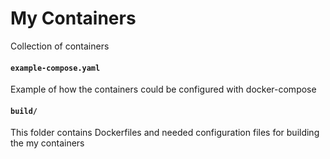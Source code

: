 # My Containers

Collection of containers

#### `example-compose.yaml`

Example of how the containers could be configured with docker-compose

#### `build/`

This folder contains Dockerfiles and needed configuration files for building the my containers

